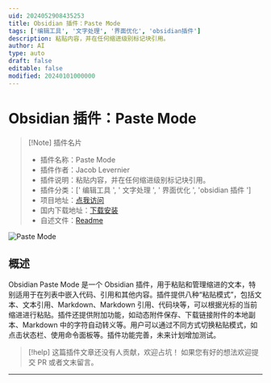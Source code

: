 ```yaml
---
uid: 2024052908435253
title: Obsidian 插件：Paste Mode
tags: ['编辑工具', '文字处理', '界面优化', 'obsidian插件']
description: 粘贴内容，并在任何缩进级别标记块引用。
author: AI
type: auto
draft: false
editable: false
modified: 20240101000000
---
```


# Obsidian 插件：Paste Mode

> [!Note] 插件名片
> - 插件名称：Paste Mode
> - 插件作者：Jacob Levernier
> - 插件说明：粘贴内容，并在任何缩进级别标记块引用。
> - 插件分类：[' 编辑工具 ', ' 文字处理 ', ' 界面优化 ', 'obsidian 插件 ']
> - 项目地址：[点我访问](https://github.com/jglev/obsidian-paste-mode)
> - 国内下载地址：[下载安装](https://pkmer.cn/products/plugin/pluginMarket/?obsidian-paste-to-current-indentation)
> - 自述文件：[Readme](https://ghproxy.net/https://raw.githubusercontent.com/jglev/obsidian-paste-mode/main/README.md)

![Paste Mode](https://cdn.pkmer.cn/covers/obsidian-paste-to-current-indentation.gif!pkmer)

## 概述

Obsidian Paste Mode 是一个 Obsidian 插件，用于粘贴和管理缩进的文本，特别适用于在列表中嵌入代码、引用和其他内容。插件提供八种“粘贴模式”，包括文本、文本引用、Markdown、Markdown 引用、代码块等，可以根据光标的当前缩进进行粘贴。插件还提供附加功能，如动态附件保存、下载链接附件的本地副本、Markdown 中的字符自动转义等。用户可以通过不同方式切换粘贴模式，如点击状态栏、使用命令面板等。插件功能完善，未来计划增加测试。

> [!help]
> 这篇插件文章还没有人贡献，欢迎占坑！
> 如果您有好的想法欢迎提交 PR 或者文末留言。

---




